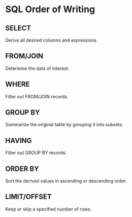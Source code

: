 # SQL Order of Writing

## SELECT 

Derive all desired columns and expressions. 

## FROM/JOIN 

Determine the data of interest.

## WHERE 

Filter out FROM/JOIN records.

## GROUP BY 

Summarize the original table by grouping it into subsets.

## HAVING 

Filter out GROUP BY records.

## ORDER BY 

Sort the derived values in ascending or descending order.

## LIMIT/OFFSET 

Keep or skip a specified number of rows.

